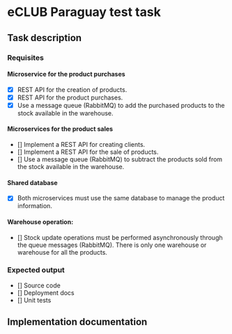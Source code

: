 # eCLUB Paraguay test task

## Task description
### Requisites
#### Microservice for the product purchases
- [x] REST API for the creation of products.
- [x] REST API for the product purchases.
- [x] Use a message queue (RabbitMQ) to add the purchased products to the stock available in the warehouse.
#### Microservices for the product sales
- [] Implement a REST API for creating clients.
- [] Implement a REST API for the sale of products.
- [] Use a message queue (RabbitMQ) to subtract the products sold from the stock available in the warehouse.
#### Shared database
- [x] Both microservices must use the same database to manage the product information.
#### Warehouse operation:
- [] Stock update operations must be performed asynchronously through the queue messages (RabbitMQ). 
There is only one warehouse or warehouse for all the products. 

### Expected output
- [] Source code
- [] Deployment docs
- [] Unit tests

## Implementation documentation
[//]: # (TODO: write documentation after implementing)